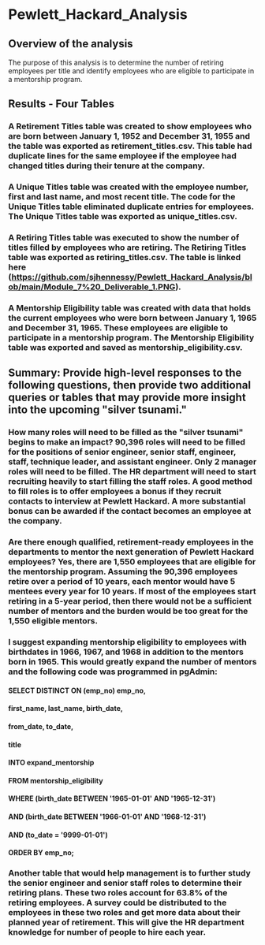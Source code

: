 # Pewlett_Hackard_Analysis

## Overview of the analysis
The purpose of this analysis is to determine the number of retiring employees per title and identify employees who are eligible to participate in a mentorship program. 

## Results - Four Tables
### A Retirement Titles table was created to show employees who are born between January 1, 1952 and December 31, 1955 and the table was exported as retirement_titles.csv. This table had duplicate lines for the same employee if the employee had changed titles during their tenure at the company.
### A Unique Titles table was created with the employee number, first and last name, and most recent title. The code for the Unique Titles table eliminated duplicate entries for employees. The Unique Titles table was exported as unique_titles.csv.
### A Retiring Titles table was executed to show the number of titles filled by employees who are retiring. The Retiring Titles table was exported as retiring_titles.csv. The table is linked here (https://github.com/sjhennessy/Pewlett_Hackard_Analysis/blob/main/Module_7%20_Deliverable_1.PNG).
### A Mentorship Eligibility table was created with data that holds the current employees who were born between January 1, 1965 and December 31, 1965. These employees are eligible to participate in a mentorship program. The Mentorship Eligibility table was exported and saved as mentorship_eligibility.csv.

## Summary: Provide high-level responses to the following questions, then provide two additional queries or tables that may provide more insight into the upcoming "silver tsunami."
### How many roles will need to be filled as the "silver tsunami" begins to make an impact? 90,396 roles will need to be filled for the positions of senior engineer, senior staff, engineer, staff, technique leader, and assistant engineer. Only 2 manager roles will need to be filled. The HR department will need to start recruiting heavily to start filling the staff roles. A good method to fill roles is to offer employees a bonus if they recruit contacts to interview at Pewlett Hackard. A more substantial bonus can be awarded if the contact becomes an employee at the company.
### Are there enough qualified, retirement-ready employees in the departments to mentor the next generation of Pewlett Hackard employees? Yes, there are 1,550 employees that are eligible for the mentorship program. Assuming the 90,396 employees retire over a period of 10 years, each mentor would have 5 mentees every year for 10 years. If most of the employees start retiring in a 5-year period, then there would not be a sufficient number of mentors and the burden would be too great for the 1,550 eligible mentors.  
### I suggest expanding mentorship eligibility to employees with birthdates in 1966, 1967, and 1968 in addition to the mentors born in 1965. This would greatly expand the number of mentors and the following code was programmed in pgAdmin:
#### SELECT DISTINCT ON (emp_no) emp_no,
#### first_name, last_name, birth_date, 
#### from_date, to_date, 
#### title
#### INTO expand_mentorship
#### FROM mentorship_eligibility
#### WHERE (birth_date BETWEEN '1965-01-01' AND '1965-12-31')
#### AND (birth_date BETWEEN '1966-01-01' AND '1968-12-31')
#### AND (to_date = '9999-01-01')
#### ORDER BY emp_no;
### Another table that would help management is to further study the senior engineer and senior staff roles to determine their retiring plans. These two roles account for 63.8% of the retiring employees. A survey could be distributed to the employees in these two roles and get more data about their planned year of retirement. This will give the HR department knowledge for number of people to hire each year. 
